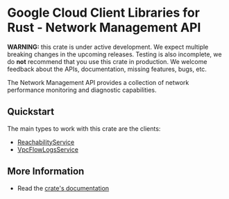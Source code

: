 # Google Cloud Client Libraries for Rust - Network Management API

<!-- Code generated by sidekick. DO NOT EDIT. -->

**WARNING:** this crate is under active development. We expect multiple breaking
changes in the upcoming releases. Testing is also incomplete, we do **not**
recommend that you use this crate in production. We welcome feedback about the
APIs, documentation, missing features, bugs, etc.

The Network Management API provides a collection of network performance
monitoring and diagnostic capabilities.

## Quickstart

The main types to work with this crate are the clients:

- [ReachabilityService]
- [VpcFlowLogsService]

## More Information

- Read the [crate's documentation](https://docs.rs/google-cloud-networkmanagement-v1/latest/google-cloud-networkmanagement-v1)

[ReachabilityService]: https://docs.rs/google-cloud-networkmanagement-v1/latest/google_cloud_networkmanagement_v1/client/struct.ReachabilityService.html
[VpcFlowLogsService]: https://docs.rs/google-cloud-networkmanagement-v1/latest/google_cloud_networkmanagement_v1/client/struct.VpcFlowLogsService.html

